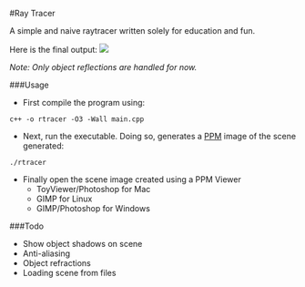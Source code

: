 #Ray Tracer

A simple and naive raytracer written solely for education and fun.

Here is the final output:
![](https://www.evernote.com/shard/s101/sh/9d32d7dd-a382-4b3a-b7ce-914bb0f9e745/9eea30783a75549e234a632fb5f5661e/res/53d07a99-bca8-4b56-8143-d1a87e35ff90/skitch.png?resizeSmall&width=832)

*Note: Only object reflections are handled for now.*

###Usage

- First compile the program using:
```
c++ -o rtracer -O3 -Wall main.cpp
```
- Next, run the executable. Doing so, generates a [PPM](http://www.fileinfo.com/extension/ppm) image of the scene generated:
```
./rtracer
```
- Finally open the scene image created using a PPM Viewer
    - ToyViewer/Photoshop for Mac
    - GIMP for Linux
    - GIMP/Photoshop for Windows

###Todo
- Show object shadows on scene
- Anti-aliasing
- Object refractions
- Loading scene from files

